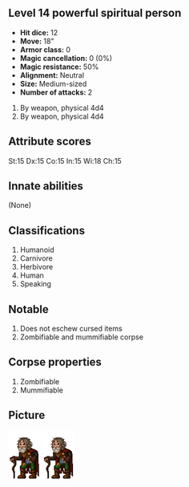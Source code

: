 ## Level 14 powerful spiritual person
- **Hit dice:** 12
- **Move:** 18"
- **Armor class:** 0
- **Magic cancellation:** 0 (0%)
- **Magic resistance:** 50%
- **Alignment:** Neutral
- **Size:** Medium-sized
- **Number of attacks:** 2
1. By weapon, physical 4d4
2. By weapon, physical 4d4
## Attribute scores
St:15 Dx:15 Co:15 In:15 Wi:18 Ch:15
## Innate abilities
(None)
## Classifications
1. Humanoid
2. Carnivore
3. Herbivore
4. Human
5. Speaking
## Notable
1. Does not eschew cursed items
2. Zombifiable and mummifiable corpse
## Corpse properties
1. Zombifiable
2. Mummifiable
## Picture
![Hermit](https://github.com/hyvanmielenpelit/GnollHackTileSet/blob/main/Monsters/hermit/hermit.png) ![Hermit](https://github.com/hyvanmielenpelit/GnollHackTileSet/blob/main/Monsters/hermit/hermit_female.png)
